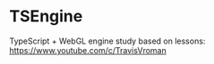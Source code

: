 # TSEngine
TypeScript + WebGL engine study
based on lessons: https://www.youtube.com/c/TravisVroman 
